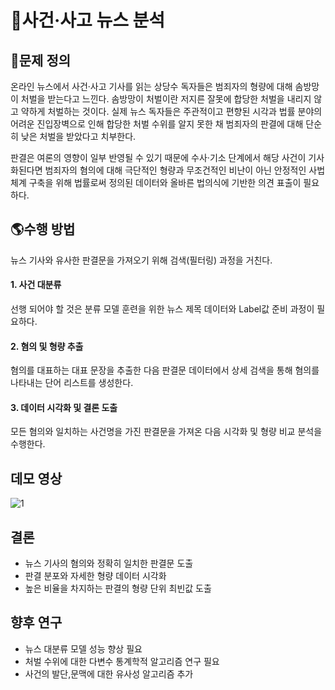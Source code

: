 # 📰사건·사고 뉴스 분석

## 🚫문제 정의
온라인 뉴스에서 사건·사고 기사를 읽는 상당수 독자들은 범죄자의 형량에 대해 솜방망이 처벌을 받는다고 느낀다. 솜방망이 처벌이란 저지른 잘못에 합당한 처벌을 내리지 않고 약하게 처벌하는 것이다. 실제 뉴스 독자들은 주관적이고 편향된 시각과 법률 분야의 어려운 진입장벽으로 인해 합당한 처벌 수위를 알지 못한 채 범죄자의 판결에 대해 단순히 낮은 처벌을 받았다고 치부한다.

판결은 여론의 영향이 일부 반영될 수 있기 때문에 수사·기소 단계에서 해당 사건이 기사화된다면 범죄자의 혐의에 대해 극단적인 형량과 무조건적인 비난이 아닌 안정적인 사법체계 구축을 위해 법률로써 정의된 데이터와 올바른 법의식에 기반한 의견 표출이 필요하다.

## 🌎수행 방법
뉴스 기사와 유사한 판결문을 가져오기 위해 검색(필터링) 과정을 거친다. 
#### 1. 사건 대분류
선행 되어야 할 것은 분류 모델 훈련을 위한 뉴스 제목 데이터와 Label값 준비 과정이 필요하다. 
#### 2. 혐의 및 형량 추출
혐의를 대표하는 대표 문장을 추출한 다음 판결문 데이터에서 상세 검색을 통해 혐의를 나타내는 단어 리스트를 생성한다. 
#### 3. 데이터 시각화 및 결론 도출
모든 혐의와 일치하는 사건명을 가진 판결문을 가져온 다음 시각화 및 형량 비교 분석을 수행한다. 

## 데모 영상
![1](https://github.com/jeongwwon/SoftwareCapstoneDesign/assets/104192273/767afeda-ec6d-4dc4-b0e7-e16c952103f7)


## 결론
+ 뉴스 기사의 혐의와 정확히 일치한 판결문 도출
+ 판결 분포와 자세한 형량 데이터 시각화
+ 높은 비율을 차지하는 판결의 형량 단위 최빈값 도출  

## 향후 연구
+ 뉴스 대분류 모델 성능 향상 필요
+ 처벌 수위에 대한 다변수 통계학적 알고리즘 연구 필요
+ 사건의 발단,문맥에 대한 유사성 알고리즘 추가 
